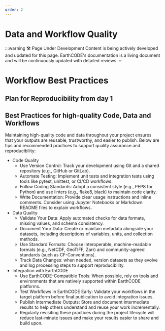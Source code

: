 ```yaml
---
order: 2
---
```

# Data and Workflow Quality
:::warning 🛠️ Page Under Development
Content is being actively developed and updated for this page. EarthCODE's documentation is a living document and will be continuously updated with detailed reviews.
:::
# Workflow Best Practices
## Plan for Reproducibility from day 1

## Best Practices for high-quality Code, Data and Workflows

Maintaining high-quality code and data throughout your project ensures that your outputs are reusable, trustworthy, and easier to publish. Below are tips and recommended practices to support quality assurance and reproducibility:

- Code Quality
     - Use Version Control: Track your development using Git and a shared repository (e.g., GitHub or GitLab).
     - Automate Testing: Implement unit tests and integration tests using tools like pytest, unittest, or CI/CD workflows.
     - Follow Coding Standards: Adopt a consistent style (e.g., PEP8 for Python) and use linters (e.g., flake8, black) to maintain code clarity.
     - Write Documentation: Provide clear usage instructions and inline comments. Consider using Jupyter Notebooks or Markdown README files to explain workflows.
- Data Quality
     - Validate Your Data: Apply automated checks for data formats, missing values, and schema consistency.
     - Document Your Data: Create or maintain metadata alongside your datasets, including descriptions of variables, units, and collection methods.
     - Use Standard Formats: Choose interoperable, machine-readable formats (e.g., NetCDF, GeoTIFF, Zarr) and community-agreed standards (such as CF-Conventions).
     - Track Data Changes: when needed, version datasets as they evolve and log processing steps to support reproducibility.
- Integration with EarthCODE
     - Use EarthCODE-Compatible Tools: When possible, rely on tools and environments that are natively supported within EarthCODE platforms.
     - Test Workflows in EarthCODE Early: Validate your workflows in the target platform before final publication to avoid integration issues.
     - Publish Intermediate Outputs: Store and document intermediate results to help others understand and reuse your work incrementally.
     - Regularly revisiting these practices during the project lifecycle will reduce last-minute issues and make your results easier to share and build upon.

